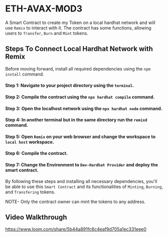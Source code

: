 # ETH-AVAX-MOD3
A Smart Contract to create my Token on a local hardhat network and will use `Remix` to interact with it. The contract has some functions, allowing users to `Transfer`, `Burn` and `Mint` tokens.

## Steps To Connect Local Hardhat Network with Remix

Before moving forward, install all required dependencies using the `npm install` command. 

#### Step 1: Navigate to your project directory using the `terminal`.
#### Step 2: Compile the contract using the `npx hardhat compile` command.
#### Step 3: Open the localhost network using the `npx hardhat node` command.
#### Step 4: In another terminal but in the same directory run the `remixd` command.
#### Step 5: Open `Remix` on your web browser and change the workspace to `local host` workspace.
#### Step 6: Compile the contract.
#### Step 7: Change the Environment to `Dev-Hardhat Provider` and deploy the smart contract.

By following these steps and installing all necessary dependencies, you'll be able to use this `Smart Contract` and its functionalities of `Minting`, `Burning`, and `Transfering` tokens.

NOTE- Only the contract owner can mint the tokens to any address.

## Video Walkthrough
https://www.loom.com/share/5b44a891fc6c4eaf9d705a1ec331eee0


